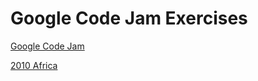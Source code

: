 # Google Code Jam Exercises

[Google Code Jam](https://code.google.com/codejam)

[2010 Africa](https://code.google.com/codejam/contest/dashboard?c=351101)

